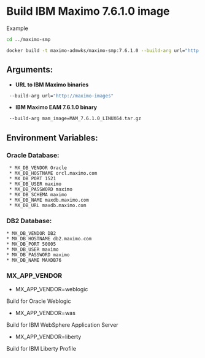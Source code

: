 # Build IBM Maximo 7.6.1.0 image

Example

```bash
cd ../maximo-smp

docker build -t maximo-admwks/maximo-smp:7.6.1.0 --build-arg url="http://maximo-images" --network build  .
```


## Arguments:

* **URL to IBM Maximo binaries**

```bash
 --build-arg url="http://maximo-images"
```

* **IBM Maximo EAM 7.6.1.0 binary**

```bash
 --build-arg mam_image=MAM_7.6.1.0_LINUX64.tar.gz
```

## Environment Variables:

###  Oracle Database:
```
 * MX_DB_VENDOR Oracle
 * MX_DB_HOSTNAME orcl.maximo.com
 * MX_DB_PORT 1521
 * MX_DB_USER maximo
 * MX_DB_PASSWORD maximo
 * MX_DB_SCHEMA maximo
 * MX_DB_NAME maxdb.maximo.com
 * MX_DB_URL maxdb.maximo.com
```

###  DB2 Database:
```
* MX_DB_VENDOR DB2
* MX_DB_HOSTNAME db2.maximo.com
* MX_DB_PORT 50005
* MX_DB_USER maximo
* MX_DB_PASSWORD maximo
* MX_DB_NAME MAXDB76
```


### MX_APP_VENDOR

* MX_APP_VENDOR=weblogic

Build for Oracle Weblogic

* MX_APP_VENDOR=was

Build for IBM WebSphere Application Server

* MX_APP_VENDOR=liberty

Build for IBM Liberty Profile